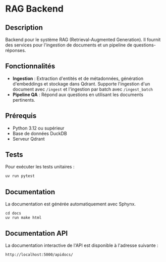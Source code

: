 # RAG Backend

## Description

Backend pour le système RAG (Retrieval-Augmented Generation). Il fournit des services pour l'ingestion de documents et un pipeline de questions-réponses.

## Fonctionnalités

- **Ingestion** : Extraction d'entités et de métadonnées, génération d'embeddings et stockage dans Qdrant. Supporte l'ingestion d'un document avec `/ingest` et l'ingestion par batch avec `/ingest_batch`
- **Pipeline QA** : Répond aux questions en utilisant les documents pertinents.

## Prérequis

- Python 3.12 ou supérieur
- Base de données DuckDB
- Serveur Qdrant

## Tests

Pour exécuter les tests unitaires :
```bash
uv run pytest
```

## Documentation

La documentation est générée automatiquement avec Sphynx.

```
cd docs
uv run make html
```

## Documentation API

La documentation interactive de l'API est disponible à l'adresse suivante :
```
http://localhost:5000/apidocs/
